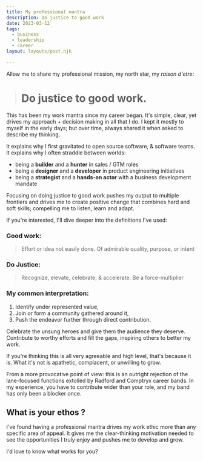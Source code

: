 ```yaml
---
title: My professional mantra
description: Do justice to good work
date: 2023-03-12
tags:
  - business 
  - leadership
  - career
layout: layouts/post.njk

---
```


Allow me to share my professional mission, my north star, my <dfn data-title="Reason for being">raison d'etre</dfn>:

>  # **Do justice to good work.**

This has been my work mantra since my career began.
It's simple, clear, yet drives my approach + decision making in all that I do.
I kept it mostly to myself in the early days; but over time, always shared it when asked to describe my thinking.

It explains why I first gravitated to open source software, & software teams.
It explains why I often straddle between worlds:
* being a **builder** and a **hunter** in sales / <acronym data-title="Go to Market" class="la">GTM</acronym> roles
* being a **designer** and a **developer** in product engineering initiatives
* being a **strategist** and a **hands-on actor** with a business development mandate

Focusing on doing justice to good work pushes my output to multiple frontiers and drives me to create positive change that combines hard and soft skills; compelling me to listen, learn and adapt. 

If you're interested, I'll dive  deeper into the definitions I've used:

### Good work:
> Effort or idea not easily done. 
> Of admirable quality, purpose, or intent



### Do Justice:
> Recognize, elevate, celebrate, & accelerate. 
> Be a force-multiplier


### My common interpretation:

1. Identify under represented value, 
2. Join or form a community gathered around it, 
3. Push the endeavor further through direct contribution.

Celebrate the unsung heroes and give them the audience they deserve. 
Contribute to worthy efforts and fill the gaps, inspiring others to better my work. 

If you're thinking this is all very agreeable and high level, that's because it is. 
What it's not is apathetic, complacent, or unwilling to grow.  

From a more provocative point of view: this is an outright rejection of the lane-focused functions extolled by Radford and Comptryx career bands. In my experience, you have to contribute wider than your role, and my band has only been a blocker once.

## What is your ethos ? 

I've found having a professional mantra drives my work ethic more than any specific area of appeal. 
It gives me the clear-thinking motivation needed to see the opportunities I truly enjoy and pushes me to develop and grow.

I'd love to know what works for you?